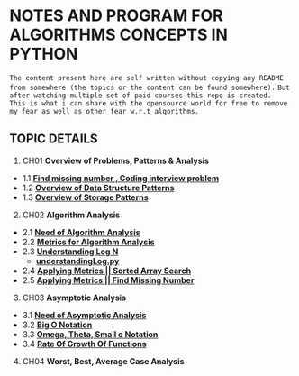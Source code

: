 # NOTES AND PROGRAM FOR ALGORITHMS CONCEPTS IN PYTHON

`The content present here are self written without copying any README from somewhere (the topics or the content can be found somewhere).`
`But after watching multiple set of paid courses this repo is created. `
`This is what i can share with the opensource world for free to remove my fear as well as other fear w.r.t algorithms.`

## TOPIC DETAILS
1. CH01 **Overview of Problems, Patterns & Analysis**
  - 1.1 **[Find missing number , Coding interview problem](https://github.com/rudyredhat/Algorithms_Python/tree/master/Ch01/01_01)**
  - 1.2 **[Overview of Data Structure Patterns](https://github.com/rudyredhat/Algorithms_Python/tree/master/Ch01/01_02)**
  - 1.3 **[Overview of Storage Patterns](https://github.com/rudyredhat/Algorithms_Python/tree/master/Ch01/01_03)**
2. CH02 **Algorithm Analysis**
  - 2.1 **[Need of Algorithm Analysis](https://github.com/rudyredhat/Algorithms_Python/tree/master/Ch02/02_01)**
  - 2.2 **[Metrics for Algorithm Analysis](https://github.com/rudyredhat/Algorithms_Python/tree/master/Ch02/02_02)**
  - 2.3 **[Understanding Log N](https://github.com/rudyredhat/Algorithms_Python/tree/master/Ch02/02_03)**
    - **[understandingLog.py](https://github.com/rudyredhat/Algorithms_Python/blob/master/Ch02/02_03/understandingLog.py)**
  - 2.4 **[Applying Metrics || Sorted Array Search](https://github.com/rudyredhat/Algorithms_Python/tree/master/Ch02/02_04)**
  - 2.5 **[Applying Metrics || Find Missing Number](https://github.com/rudyredhat/Algorithms_Python/tree/master/Ch02/02_05)**
3. CH03 **Asymptotic Analysis**
  - 3.1 **[Need of Asymptotic Analysis](https://github.com/rudyredhat/Algorithms_Python/tree/master/Ch03/03_01)**
  - 3.2 **[Big O Notation](https://github.com/rudyredhat/Algorithms_Python/tree/master/Ch03/03_02)**
  - 3.3 **[Omega, Theta, Small o Notation](https://github.com/rudyredhat/Algorithms_Python/tree/master/Ch03/03_03)** 
  - 3.4 **[Rate Of Growth Of Functions](https://github.com/rudyredhat/Algorithms_Python/tree/master/Ch03/03_04)**
4. CH04 **Worst, Best, Average Case Analysis**
